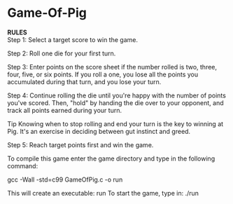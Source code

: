 # Game-Of-Pig

**RULES<br>**
Step 1: 
Select a target score to win the game.

Step 2: 
Roll one die for your first turn.

Step 3: 
Enter points on the score sheet if the number rolled is two, three, four, five, or six points. If you roll a one, you lose all the points you accumulated during that turn, and you lose your turn.

Step 4: 
Continue rolling the die until you're happy with the number of points you've scored. Then, "hold" by handing the die over to your opponent, and track all points earned during your turn. 

Tip
Knowing when to stop rolling and end your turn is the key to winning at Pig. It's an exercise in deciding between gut instinct and greed. 

Step 5: 
Reach target points first and win the game. 


To compile this game enter the game directory and type in the following command:

gcc -Wall -std=c99 GameOfPig.c -o run

This will create an executable: run
To start the game, type in: ./run
